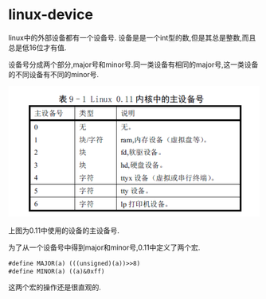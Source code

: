 # linux-device

linux中的外部设备都有一个设备号.
设备是是一个int型的数,但是其总是整数,而且总是低16位才有值.

设备号分成两个部分,major号和minor号.同一类设备有相同的major号,这一类设备的不同设备有不同的minor号.

![](设备号.png)

上图为0.11中使用的设备的主设备号.

为了从一个设备号中得到major和minor号,0.11中定义了两个宏.

    #define MAJOR(a) (((unsigned)(a))>>8)
    #define MINOR(a) ((a)&0xff)

这两个宏的操作还是很直观的.
